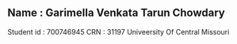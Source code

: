 ## Name : Garimella Venkata Tarun Chowdary
  Student id : 700746945
  CRN : 31197
  Univeersity Of Central Missouri
